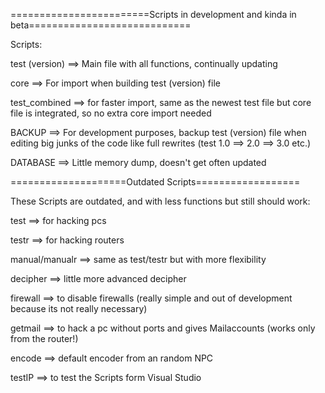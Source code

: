 ========================Scripts in development and kinda in beta============================


Scripts:

test (version) ==> Main file with all functions, continually updating

core ==> For import when building test (version) file

test_combined ==> for faster import, same as the newest test file but core file is integrated, so no extra core import needed


BACKUP ==> For development purposes, backup test (version) file when editing big junks of the code like full rewrites (test 1.0 ==> 2.0 ==> 3.0 etc.)

DATABASE ==> Little memory dump, doesn't get often updated

====================Outdated Scripts==================

These Scripts are outdated, and with less functions but still should work:



test ==> for hacking pcs

testr ==> for hacking  routers

manual/manualr ==> same as test/testr but with more flexibility

decipher ==> little more advanced decipher

firewall ==> to  disable firewalls (really simple and out of development because 
its not really necessary)

getmail ==> to hack a pc without ports and gives Mailaccounts (works only from the 
router!)

encode ==> default encoder from an random NPC

testIP ==> to test the Scripts form Visual  Studio



